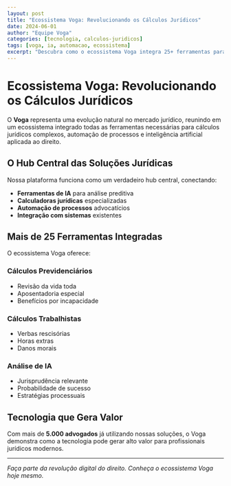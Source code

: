 ```yaml
---
layout: post
title: "Ecossistema Voga: Revolucionando os Cálculos Jurídicos"
date: 2024-06-01
author: "Equipe Voga"
categories: [tecnologia, calculos-juridicos]
tags: [voga, ia, automacao, ecossistema]
excerpt: "Descubra como o ecossistema Voga integra 25+ ferramentas para transformar a prática jurídica moderna."
---
```


# Ecossistema Voga: Revolucionando os Cálculos Jurídicos

O **Voga** representa uma evolução natural no mercado jurídico, reunindo em um ecossistema integrado todas as ferramentas necessárias para cálculos jurídicos complexos, automação de processos e inteligência artificial aplicada ao direito.

## O Hub Central das Soluções Jurídicas

Nossa plataforma funciona como um verdadeiro hub central, conectando:

- **Ferramentas de IA** para análise preditiva
- **Calculadoras jurídicas** especializadas
- **Automação de processos** advocatícios
- **Integração com sistemas** existentes

## Mais de 25 Ferramentas Integradas

O ecossistema Voga oferece:

### Cálculos Previdenciários
- Revisão da vida toda
- Aposentadoria especial
- Benefícios por incapacidade

### Cálculos Trabalhistas
- Verbas rescisórias
- Horas extras
- Danos morais

### Análise de IA
- Jurisprudência relevante
- Probabilidade de sucesso
- Estratégias processuais

## Tecnologia que Gera Valor

Com mais de **5.000 advogados** já utilizando nossas soluções, o Voga demonstra como a tecnologia pode gerar alto valor para profissionais jurídicos modernos.

---

*Faça parte da revolução digital do direito. Conheça o ecossistema Voga hoje mesmo.*